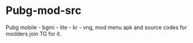# Pubg-mod-src
Pubg mobile - bgmi - lite - kr - vng, mod menu apk and source codes for modders join TG for it.

